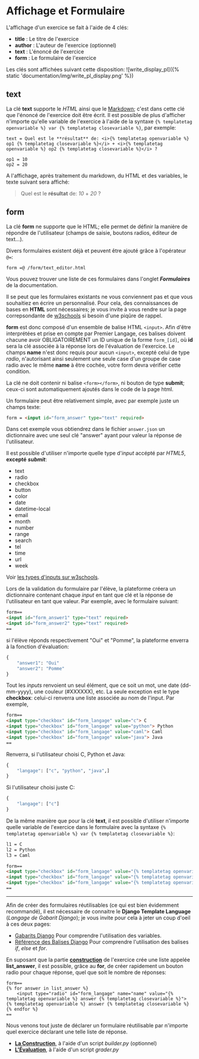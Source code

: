 # Affichage et Formulaire
L'affichage d'un exercice se fait à l'aide de 4 clés:
* **title** : Le titre de l'exercice
* **author** : L'auteur de l'exercice (optionnel)
* **text** : L'énoncé de l'exercice
* **form** : Le formulaire de l'exercice

Les clés sont affichées suivant cette disposition:
![write_display_pl]({% static 'documentation/img/write_pl_display.png' %})



## text
La clé **text** supporte le *HTML* ainsi que le [Markdown](https://fr.wikipedia.org/wiki/Markdown);
c'est dans cette clé que l'énoncé de l'exercice doit être écrit. Il est possible de plus
d'afficher n'importe qu'elle variable de l'exercice à l'aide de la syntaxe `{% templatetag openvariable %} var {% templatetag closevariable %}`,
par exemple:
```
text = Quel est le **résultat** de: <i>{% templatetag openvariable %} op1 {% templatetag closevariable %}</i> + <i>{% templatetag openvariable %} op2 {% templatetag closevariable %}</i> ?

op1 = 10
op2 = 20
```
A l'affichage, après traitement du markdown, du HTML et des variables, le texte 
suivant sera affiché:  
> Quel est le **résultat** de: *10* + *20* ?



## form
La clé **form** ne supporte que le HTML; elle permet de définir la manière de
répondre de l'utilisateur (champs de saisie, boutons radios, éditeur de text...).

Divers formulaires existent déjà et peuvent être ajouté grâce à l'opérateur `@=`:
```
form =@ /form/text_editor.html
```
Vous pouvez trouver une liste de ces formulaires dans l'onglet ***Formulaires***
de la documentation.


Il se peut que les formulaires existants ne vous conviennent pas et que vous
souhaitiez en écrire un personnalisé. Pour cela, des connaissances de bases en **HTML**
sont nécessaires; je vous invite à vous rendre sur la page correpsondante
de [w3schools](https://www.w3schools.com/html/html_forms.asp) si besoin d'une
piqûre de rappel.

**form** est donc composé d'un ensemble de balise HTML `<input>`. Afin d'être interprétées et prise en compte 
par Premier Langage, ces balises doivent chacune avoir OBLIGATOIREMENT un ID unique de la forme
`form_[id]`, où **id** sera la clé associée à la réponse lors de l'évaluation
de l'exercice. Le champs **name** n'est donc requis pour aucun `<input>`,
excepté celui de type *radio*, n'autorisant ainsi seulement une seule case
d'un groupe de case radio avec le même **name** à être cochée, votre form devra vérifier cette condition.

La clé ne doit contenir ni balise `<form></form>`, ni bouton de type **submit**; ceux-ci sont automatiquement ajoutés dans le code de la page html.

Un formulaire peut être relativement simple, avec par exemple juste un champs texte:
```html
form = <input id="form_answer" type="text" required>
```

Dans cet exemple vous obtiendrez dans le fichier `answer.json` un dictionnaire avec une seul clé "answer" ayant pour valeur la réponse de l'utilisateur.


Il est possible d'utiliser n'importe quelle type d'*input* accépté par *HTML5*, **excepté**  ***submit***:
* text
* radio
* checkbox
* button
* color
* date
* datetime-local
* email
* month
* number
* range
* search
* tel
* time
* url
* week

Voir [les types d'inputs sur w3schools](https://www.w3schools.com/html/html_form_input_types.asp).


Lors de la validation du formulaire par l'élève, la plateforme créera un dictionnaire
contenant chaque *input* en tant que clé et la réponse de l'utilisateur en tant que valeur.
Par exemple, avec le formulaire suivant:
```html
form==
<input id="form_answer1" type="text" required>
<input id="form_answer2" type="text" required>
==
```
si l'élève réponds respectivement "Oui" et "Pomme", la plateforme enverra à la
fonction d'évaluation:
```python
{
    "answer1": "Oui"
    "answer2": "Pomme"
}
```
Tout les *inputs* renvoient un seul élément, que ce soit un mot, une date (dd-mm-yyyy),
une couleur (#XXXXXX), etc. La seule exception est le type **checkbox**:
celui-ci renverra une liste associée au nom de l'input. Par exemple,
```html
form==
<input type="checkbox" id="form_langage" value="c"> C
<input type="checkbox" id="form_langage" value="python"> Python
<input type="checkbox" id="form_langage" value="caml"> Caml
<input type="checkbox" id="form_langage" value="java"> Java
==
```
Renverra, si l'utilisateur choisi C, Python et Java:
```python
{
    "langage": ["c", "python", "java",]
}
```
Si l'utilisateur choisi juste C:
```python
{
    "langage": ["c"]
}
```

De la même manière que pour la clé **text**, il est possible d'utiliser n'importe
quelle variable de l'exercice dans le formulaire avec la syntaxe `{% templatetag openvariable %} var {% templatetag closevariable %}`:
```html
l1 = C
l2 = Python
l3 = Caml

form==
<input type="checkbox" id="form_langage" value="{% templatetag openvariable %} l1 {% templatetag closevariable %}"> {% templatetag openvariable %} l1 {% templatetag closevariable %}
<input type="checkbox" id="form_langage" value="{% templatetag openvariable %} l2 {% templatetag closevariable %}"> {% templatetag openvariable %} l2 {% templatetag closevariable %}
<input type="checkbox" id="form_langage" value="{% templatetag openvariable %} l3 {% templatetag closevariable %}"> {% templatetag openvariable %} l3 {% templatetag closevariable %}
==
```
___

Afin de créer des formulaires réutilisables (ce qui est bien évidemment recommandé),
il est nécessaire de connaitre le **Django Template Language** (*Langage de Gabarit Django*);
je vous invite pour cela à jeter un coup d'oeil à ces deux pages:
* [Gabarits Django](https://docs.djangoproject.com/fr/2.0/topics/templates/#variables)
  Pour comprendre l'utilisation des variables.
* [Référence des Balises Django](https://docs.djangoproject.com/fr/2.0/ref/templates/builtins/#ref-templates-builtins-tags)
  Pour comprendre l'utilisation des balises *if*, *else* et *for*.

En suposant que la partie **[construction](../construction/)** de l'exercice
crée une liste appelée **list_answer**, il est possible, grâce au **for**, de
créer rapidement un bouton radio pour chaque réponse, quel que soit le nombre de réponses:
```
form==
{% for answer in list_answer %}
    <input type="radio" id="form_langage" name="name" value="{% templatetag openvariable %} answer {% templatetag closevariable %}"> {% templatetag openvariable %} answer {% templatetag closevariable %}
{% endfor %}
==
```

Nous venons tout juste de déclarer un formulaire réutilisable par n'importe quel
exercice déclarant une telle liste de réponse.



* **[La Construction](../construction/)**, à l'aide d'un script *builder.py* (optionnel)
* **[L'Évaluation](../evaluation/)**, à l'aide d'un script *grader.py*
